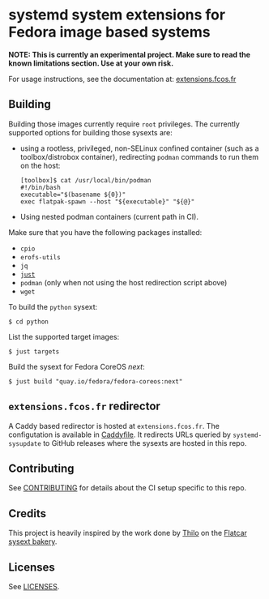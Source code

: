 # systemd system extensions for Fedora image based systems

**NOTE: This is currently an experimental project. Make sure to read the known
limitations section. Use at your own risk.**

For usage instructions, see the documentation at:
[extensions.fcos.fr](https://extensions.fcos.fr)

## Building

Building those images currently require `root` privileges. The currently
supported options for building those sysexts are:
- using a rootless, privileged, non-SELinux confined container (such as a
  toolbox/distrobox container), redirecting `podman` commands to run them on
  the host:
  ```
  [toolbox]$ cat /usr/local/bin/podman
  #!/bin/bash
  executable="$(basename ${0})"
  exec flatpak-spawn --host "${executable}" "${@}"
  ```
- Using nested podman containers (current path in CI).

Make sure that you have the following packages installed:
- `cpio`
- `erofs-utils`
- `jq`
- [`just`](https://github.com/casey/just)
- `podman` (only when not using the host redirection script above)
- `wget`

To build the `python` sysext:

```
$ cd python
```

List the supported target images:

```
$ just targets
```

Build the sysext for Fedora CoreOS *next*:

```
$ just build "quay.io/fedora/fedora-coreos:next"
```

## `extensions.fcos.fr` redirector

A Caddy based redirector is hosted at `extensions.fcos.fr`. The configutation
is available in [Caddyfile](Caddyfile). It redirects URLs queried by
`systemd-sysupdate` to GitHub releases where the sysexts are hosted in this
repo.

## Contributing

See [CONTRIBUTING](CONTRIBUTING.md) for details about the CI setup specific to
this repo.

## Credits

This project is heavily inspired by the work done by
[Thilo](https://github.com/t-lo) on the
[Flatcar sysext bakery](https://flatcar.github.io/sysext-bakery/).

## Licenses

See [LICENSES](LICENSES).
